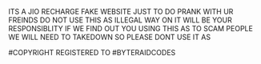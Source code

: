 ITS A JIO RECHARGE FAKE WEBSITE JUST TO DO PRANK WITH UR FREINDS 
DO NOT USE THIS AS ILLEGAL WAY ON IT WILL BE YOUR RESPONSIBLITY
IF WE FIND OUT YOU USING THIS AS TO SCAM PEOPLE WE WILL NEED TO 
TAKEDOWN SO PLEASE DONT USE IT AS 



#COPYRIGHT REGISTERED TO #BYTERAIDCODES

